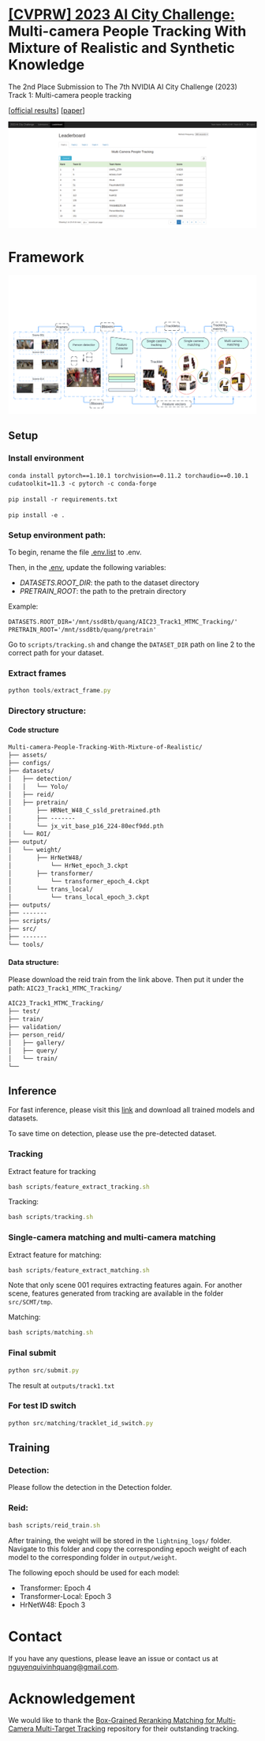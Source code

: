 # [[CVPRW] 2023 AI City Challenge:](https://www.aicitychallenge.org/) Multi-camera People Tracking With Mixture of Realistic and Synthetic Knowledge

The 2nd Place Submission to The 7th NVIDIA AI City Challenge (2023) Track 1: Multi-camera people tracking

 \[[official results](https://www.aicitychallenge.org/2023-challenge-winners/)\] \[[paper](https://openaccess.thecvf.com/content/CVPR2023W/AICity/papers/Nguyen_Multi-Camera_People_Tracking_With_Mixture_of_Realistic_and_Synthetic_Knowledge_CVPRW_2023_paper.pdf)\]

![image](./assets/leaderboard.png)

# Framework

![image](./assets/overall_framework.png)

## Setup

### Install environment

```
conda install pytorch==1.10.1 torchvision==0.11.2 torchaudio==0.10.1 cudatoolkit=11.3 -c pytorch -c conda-forge

pip install -r requirements.txt

pip install -e .

```

### Setup environment path:

To begin, rename the file [.env.list](https://www.notion.so/hcmiucvip/.env.list) to .env.

Then, in the [.env](https://www.notion.so/hcmiucvip/.env), update the following variables:

- *DATASETS.ROOT_DIR*: the path to the dataset directory
- *PRETRAIN_ROOT*: the path to the pretrain directory

Example:

```
DATASETS.ROOT_DIR='/mnt/ssd8tb/quang/AIC23_Track1_MTMC_Tracking/'
PRETRAIN_ROOT='/mnt/ssd8tb/quang/pretrain'
```

Go to `scripts/tracking.sh` and change the `DATASET_DIR` path on line 2 to the correct path for your dataset.

### Extract frames

```jsx
python tools/extract_frame.py
```

### Directory structure:
#### Code structure
```
Multi-camera-People-Tracking-With-Mixture-of-Realistic/
├── assets/
├── configs/
├── datasets/
│   ├── detection/
│   │   └── Yolo/
│   ├── reid/
│   ├── pretrain/
│       ├── HRNet_W48_C_ssld_pretrained.pth
│       ├── -------
│       └── jx_vit_base_p16_224-80ecf9dd.pth
│   └── ROI/
├── output/
│   └── weight/
│       ├── HrNetW48/
│           └── HrNet_epoch_3.ckpt
│       ├── transformer/
│           └── transformer_epoch_4.ckpt
│       └── trans_local/
│           └── trans_local_epoch_3.ckpt
├── outputs/
├── -------
├── scripts/
├── src/
├── -------
└── tools/
```
#### Data structure:
Please download the reid train from the link above. Then put it under the path: `AIC23_Track1_MTMC_Tracking/`
```
AIC23_Track1_MTMC_Tracking/
├── test/
├── train/
├── validation/
├── person_reid/
│   ├── gallery/
│   ├── query/
│   └── train/
└──
```
## Inference

For fast inference, please visit this [link](https://drive.google.com/drive/folders/1S9FZPPGOP3LHTwsjP1mvB0xNCWybicvF) and download all trained models and datasets.

To save time on detection, please use the pre-detected dataset.

### Tracking

Extract feature for tracking 

```jsx
bash scripts/feature_extract_tracking.sh
```

Tracking:

```jsx
bash scripts/tracking.sh
```

### Single-camera matching and multi-camera matching

Extract feature for matching:

```jsx
bash scripts/feature_extract_matching.sh
```

Note that only scene 001 requires extracting features again. For another scene, features generated from tracking are available in the folder `src/SCMT/tmp`.

Matching:

```jsx
bash scripts/matching.sh
```

### Final submit

```jsx
python src/submit.py
```

The result at `outputs/track1.txt`

### For test ID switch
```jsx
python src/matching/tracklet_id_switch.py
```

## Training

### Detection:

Please follow the detection in the Detection folder.

### Reid:

```jsx
bash scripts/reid_train.sh
```

After training, the weight will be stored in the `lightning_logs/` folder. Navigate to this folder and copy the corresponding epoch weight of each model to the corresponding folder in `output/weight`.

The following epoch should be used for each model:

- Transformer: Epoch 4
- Transformer-Local: Epoch 3
- HrNetW48: Epoch 3


# Contact

If you have any questions, please leave an issue or contact us at [nguyenquivinhquang@gmail.com](mailto:nguyenquivinhquang@gmail.com).

# Acknowledgement

We would like to thank the [Box-Grained Reranking Matching for Multi-Camera Multi-Target Tracking](https://github.com/Yejin0111/AICITY2022-Track1-MTMC) repository for their outstanding tracking.
